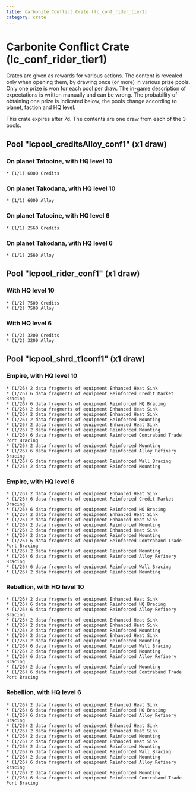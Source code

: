 ```yaml
---
title: Carbonite Conflict Crate (lc_conf_rider_tier1)
category: crate
---
```


# Carbonite Conflict Crate (lc_conf_rider_tier1)

Crates are given as rewards for various actions. The content is revealed only when opening them, by drawing once (or more) in various prize pools. Only one prize is won for each pool per draw. The in-game description of expectations is written manually and can be wrong. The probability of obtaining one prize is indicated below; the pools change according to planet, faction and HQ level.

This crate expires after 7d. The contents are one draw from each of the 3 pools.

## Pool "lcpool_creditsAlloy_conf1" (x1 draw)

### On planet Tatooine, with HQ level 10

    * (1/1) 6000 Credits

### On planet Takodana, with HQ level 10

    * (1/1) 6000 Alloy

### On planet Tatooine, with HQ level 6

    * (1/1) 2560 Credits

### On planet Takodana, with HQ level 6

    * (1/1) 2560 Alloy

## Pool "lcpool_rider_conf1" (x1 draw)

### With HQ level 10

    * (1/2) 7500 Credits
    * (1/2) 7500 Alloy

### With HQ level 6

    * (1/2) 3200 Credits
    * (1/2) 3200 Alloy

## Pool "lcpool_shrd_t1conf1" (x1 draw)

### Empire, with HQ level 10

    * (1/26) 2 data fragments of equipment Enhanced Heat Sink
    * (1/26) 6 data fragments of equipment Reinforced Credit Market Bracing
    * (1/26) 6 data fragments of equipment Reinforced HQ Bracing
    * (1/26) 2 data fragments of equipment Enhanced Heat Sink
    * (1/26) 2 data fragments of equipment Enhanced Heat Sink
    * (1/26) 2 data fragments of equipment Reinforced Mounting
    * (1/26) 2 data fragments of equipment Enhanced Heat Sink
    * (1/26) 2 data fragments of equipment Reinforced Mounting
    * (1/26) 6 data fragments of equipment Reinforced Contraband Trade Port Bracing
    * (1/26) 2 data fragments of equipment Reinforced Mounting
    * (1/26) 6 data fragments of equipment Reinforced Alloy Refinery Bracing
    * (1/26) 6 data fragments of equipment Reinforced Wall Bracing
    * (1/26) 2 data fragments of equipment Reinforced Mounting

### Empire, with HQ level 6

    * (1/26) 2 data fragments of equipment Enhanced Heat Sink
    * (1/26) 6 data fragments of equipment Reinforced Credit Market Bracing
    * (1/26) 6 data fragments of equipment Reinforced HQ Bracing
    * (1/26) 2 data fragments of equipment Enhanced Heat Sink
    * (1/26) 2 data fragments of equipment Enhanced Heat Sink
    * (1/26) 2 data fragments of equipment Reinforced Mounting
    * (1/26) 2 data fragments of equipment Enhanced Heat Sink
    * (1/26) 2 data fragments of equipment Reinforced Mounting
    * (1/26) 6 data fragments of equipment Reinforced Contraband Trade Port Bracing
    * (1/26) 2 data fragments of equipment Reinforced Mounting
    * (1/26) 6 data fragments of equipment Reinforced Alloy Refinery Bracing
    * (1/26) 6 data fragments of equipment Reinforced Wall Bracing
    * (1/26) 2 data fragments of equipment Reinforced Mounting

### Rebellion, with HQ level 10

    * (1/26) 2 data fragments of equipment Enhanced Heat Sink
    * (1/26) 6 data fragments of equipment Reinforced HQ Bracing
    * (1/26) 6 data fragments of equipment Reinforced Alloy Refinery Bracing
    * (1/26) 2 data fragments of equipment Enhanced Heat Sink
    * (1/26) 2 data fragments of equipment Enhanced Heat Sink
    * (1/26) 2 data fragments of equipment Reinforced Mounting
    * (1/26) 2 data fragments of equipment Enhanced Heat Sink
    * (1/26) 2 data fragments of equipment Reinforced Mounting
    * (1/26) 6 data fragments of equipment Reinforced Wall Bracing
    * (1/26) 2 data fragments of equipment Reinforced Mounting
    * (1/26) 6 data fragments of equipment Reinforced Alloy Refinery Bracing
    * (1/26) 2 data fragments of equipment Reinforced Mounting
    * (1/26) 6 data fragments of equipment Reinforced Contraband Trade Port Bracing

### Rebellion, with HQ level 6

    * (1/26) 2 data fragments of equipment Enhanced Heat Sink
    * (1/26) 6 data fragments of equipment Reinforced HQ Bracing
    * (1/26) 6 data fragments of equipment Reinforced Alloy Refinery Bracing
    * (1/26) 2 data fragments of equipment Enhanced Heat Sink
    * (1/26) 2 data fragments of equipment Enhanced Heat Sink
    * (1/26) 2 data fragments of equipment Reinforced Mounting
    * (1/26) 2 data fragments of equipment Enhanced Heat Sink
    * (1/26) 2 data fragments of equipment Reinforced Mounting
    * (1/26) 6 data fragments of equipment Reinforced Wall Bracing
    * (1/26) 2 data fragments of equipment Reinforced Mounting
    * (1/26) 6 data fragments of equipment Reinforced Alloy Refinery Bracing
    * (1/26) 2 data fragments of equipment Reinforced Mounting
    * (1/26) 6 data fragments of equipment Reinforced Contraband Trade Port Bracing